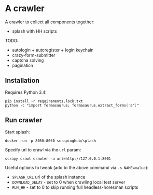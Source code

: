 A crawler
=========

A crawler to collect all components together:

* splash with HH scripts

TODO:

* autologin + autoregister + login keychain
* crazy-form-submitter
* captcha solving
* pagination


Installation
------------

Requires Python 3.4:

    pip install -r requirements.lock.txt
    python -c "import formasaurus; formasaurus.extract_forms('a')"


Run crawler
-----------

Start splash:

    docker run -p 8050:8050 scrapinghub/splash

Specify url to crawl via the ``url`` param:

    scrapy crawl crawler -a url=http://127.0.0.1:8001

Useful options to tweak (add to the above command via ``-s NAME=value``):

- ``SPLASH_URL`` url of the splash instance
- ``DOWNLOAD_DELAY`` - set to 0 when crawling local test server
- ``RUN_HH`` - set to 0 to skip running full headless-horesman scripts
